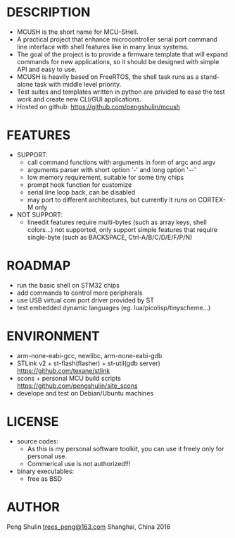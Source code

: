 DESCRIPTION
===========
* MCUSH is the short name for MCU-SHell.
* A practical project that enhance microcontroller serial port command line interface with shell features like in many linux systems.
* The goal of the project is to provide a firmware template that will expand commands for new applications, so it should be designed with simple API and easy to use.
* MCUSH is heavily based on FreeRTOS, the shell task runs as a stand-alone task with middle level priority.
* Test suites and templates written in python are privided to ease the test work and create new CLI/GUI applications.
* Hosted on github: <https://github.com/pengshulin/mcush>


FEATURES
========
* SUPPORT:
  * call command functions with arguments in form of argc and argv
  * arguments parser with short option '-' and long option '--'
  * low memory requirement, suitable for some tiny chips
  * prompt hook function for customize
  * serial line loop back, can be disabled 
  * may port to different architectures, but currently it runs on CORTEX-M only
* NOT SUPPORT:
  * lineedit features require multi-bytes (such as array keys, shell colors...) not supported, only support simple features that require single-byte (such as BACKSPACE, Ctrl-A/B/C/D/E/F/P/N)
  

ROADMAP
=======
* run the basic shell on STM32 chips
* add commands to control more peripherals
* use USB virtual com port driver provided by ST
* test embedded dynamic languages (eg. lua/picolisp/tinyscheme...)


ENVIRONMENT
===========
* arm-none-eabi-gcc, newlibc, arm-none-eabi-gdb
* STLink v2 + st-flash(flasher) + st-util(gdb server)
  <https://github.com/texane/stlink>
* scons + personal MCU build scripts
  <https://github.com/pengshulin/site_scons>
* develope and test on Debian/Ubuntu machines



LICENSE
=======
* source codes:
  * As this is my personal software toolkit, you can use it freely only for personal use.
  * Commerical use is not authorized!!!
* binary executables:
  * free as BSD


AUTHOR
======
Peng Shulin <trees_peng@163.com>
Shanghai, China 2016
 
